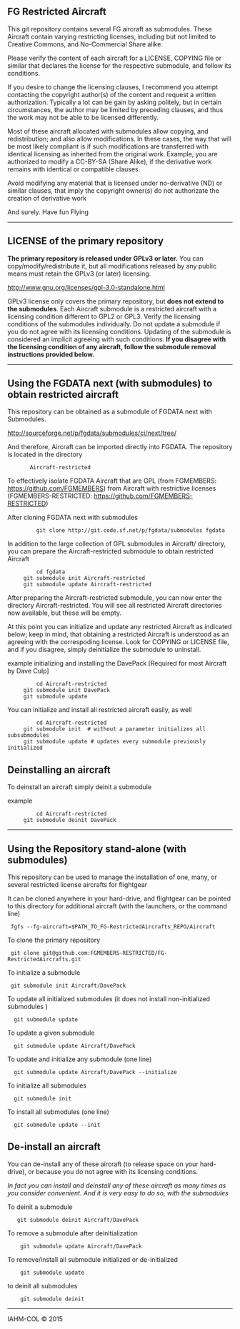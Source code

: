 FG Restricted Aircraft
----------------------

This git repository contains several FG aircraft as submodules. These Aircraft
contain varying restricting licenses, including but not limited to Creative
Commons, and No-Commercial Share alike.

Please verify the content of each aircraft for a LICENSE, COPYING file or
similar that declares the license for the respective submodule, and follow its
conditions. 

If you desire to change the licensing clauses, I recommend you attempt
contacting the copyright author(s) of the content and request a written
authorization. Typically a lot can be gain by asking politely, but in certain
circumstances, the author may be limited by preceding clauses, and thus the
work may not be able to be licensed differently.

Most of these aircraft allocated with submodules allow copying, and
redistribution; and also allow modifications. In these cases, the way that
will be most likely compliant is if such modifications are transferred with
identical licensing as inherited from the original work. Example, you are
authorized to modify a CC-BY-SA (Share Alike), if the derivative work remains
with identical or compatible clauses. 

Avoid modifying any material that is licensed under no-derivative (ND) or
similar clauses, that imply the copyright owner(s) do not authorizate the
creation of derivative work

And surely.
Have fun Flying

********

LICENSE of the primary repository
---------------------------------

<b>The primary repository is released under GPLv3 or later.</b> You can
copy/modify/redistribute it, but all modifications released by any public means
must retain the GPLv3 (or later) licensing. 

http://www.gnu.org/licenses/gpl-3.0-standalone.html

GPLv3 license only covers the primary repository, but <b>does not extend to the
submodules</b>. Each Aircraft submodule is a restricted aircraft with a
licensing condition different to GPL2 or GPL3. Verify the licensing conditions
of the submodules individually. Do not update a submodule if you do not agree
with its licensing conditions. Updating of the submodule is considered an
implicit agreeing with such conditions. <b>If you disagree with the licensing
condition of any aircraft, follow the submodule removal instructions provided below.</b>


***
Using the FGDATA next (with submodules) to obtain restricted aircraft
----------------------------------------------------------------------

This repository can be obtained as a submodule of FGDATA next with Submodules.

http://sourceforge.net/p/fgdata/submodules/ci/next/tree/

And therefore, Aircraft can be imported directly into FGDATA.
The repository is located in the directory


           Aircraft-restricted


To effectively isolate FGDATA Aircraft that are GPL (from FGMEMBERS: https://github.com/FGMEMBERS) from Aircraft with restrictive licenses (FGMEMBERS-RESTRICTED: https://github.com/FGMEMBERS-RESTRICTED)


After cloning FGDATA next with submodules


             git clone http://git.code.sf.net/p/fgdata/submodules fgdata

In addition  to the large collection of GPL submodules in Aircraft/ directory, you can prepare the Aircraft-restricted submodule to obtain restricted Aircraft


             cd fgdata
	     git submodule init Aircraft-restricted
	     git submodule update Aircraft-restricted

After preparing the Aircraft-restricted submodule, you can now enter the directory Aircraft-restricted. You will see all restricted Aircraft directories now available, but these will be empty.

At this point you can initialize and update any restricted Aircraft as indicated below; keep in mind, that obtaining a restricted Aircraft is understood as an agreeing with the correspoding license. Look for COPYING or LICENSE file, and if you disagree, simply deinitialize the submodule to uninstall.

example initializing and installing the DavePack [Required for most Aircraft by Dave Culp]

             cd Aircraft-restricted
	     git submodule init DavePack
	     git submodule update


You can initialize and install all restricted aircraft easily, as well

             cd Aircraft-restricted
	     git submodule init  # without a parameter initializes all subsubmodules
	     git submodule update # updates every submodule previously initialized



Deinstalling an aircraft
-------------------------

To deinstall an aircraft simply deinit a submodule

example

             cd Aircraft-restricted
	     git submodule deinit DavePack



***

Using the Repository stand-alone (with submodules)
---------------------------------------------------

This repository can be used to manage the installation of one, many, or
several restricted license aircrafts for flightgear

It can be cloned anywhere in your hard-drive, and flightgear can be pointed to
this directory for additional aircraft (with the launchers, or the command
line)

     fgfs --fg-aircraft=$PATH_TO_FG-RestrictedAircrafts_REPO/Aircraft

To clone the primary repository
 
     git clone git@github.com:FGMEMBERS-RESTRICTED/FG-RestrictedAircrafts.git
     
To initialize a submodule

     git submodule init Aircraft/DavePack

To update all initialized submodules (it does not install non-initialized
submodules )

      git submodule update

To update a given submodule
  
      git submodule update Aircraft/DavePack

To update and initialize any submodule (one line)

      git submodule update Aircraft/DavePack --initialize

To initialize all submodules 

      git submodule init

To install all submodules (one line)

      git submodule update --init


De-install an aircraft
-------------------------

You can de-install any of these aircraft (to release space on your
hard-drive), or because you do not agree with its licensing conditions. 

*In fact you can install and deinstall any of these aircraft as many times as   you consider convenient. And it is very easy to do so, with the submodules*


To deinit a submodule

       git submodule deinit Aircraft/DavePack

To remove a submodule after deinitialization

        git submodule update Aircraft/DavePack

To remove/install all submodule initialized or de-initialized

        git submodule update
 
to deinit all submodules

        git submodule deinit


***

IAHM-COL
:copyright: 2015
